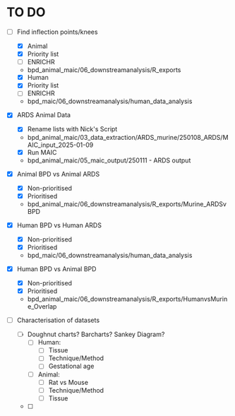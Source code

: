 # TO DO

- [ ] Find inflection points/knees
  - [x]  Animal
    - [x] Priority list
    - [ ] ENRICHR
    - bpd_animal_maic/06_downstreamanalysis/R_exports
  - [x]  Human
    - [x] Priority list
    - [ ] ENRICHR
    - bpd_maic/06_downstreamanalysis/human_data_analysis

- [x] ARDS Animal Data
  - [x] Rename lists with Nick's Script
  - bpd_animal_maic/03_data_extraction/ARDS_murine/250108_ARDS/MAIC_input_2025-01-09
  - [x] Run MAIC
  - bpd_animal_maic/05_maic_output/250111 - ARDS output
      
- [x] Animal BPD vs Animal ARDS
  - [x] Non-prioritised
  - [x] Prioritised
  - bpd_animal_maic/06_downstreamanalysis/R_exports/Murine_ARDSvBPD
        
- [x] Human BPD vs Human ARDS
  - [x] Non-prioritised
  - [x] Prioritised
  - bpd_maic/06_downstreamanalysis/human_data_analysis
        
- [x] Human BPD vs Animal BPD
  - [x] Non-prioritised
  - [x] Prioritised
  - bpd_animal_maic/06_downstreamanalysis/R_exports/HumanvsMurine_Overlap
     
- [ ] Characterisation of datasets
  - [ ] Doughnut charts? Barcharts? Sankey Diagram?
    - [ ] Human:
      - [ ] Tissue
      - [ ] Technique/Method
      - [ ] Gestational age
    - [ ] Animal:
      - [ ] Rat vs Mouse
      - [ ] Technique/Method
      - [ ] Tissue
         
  - [ ] 
